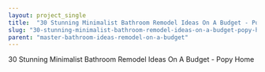 ```yaml
---
layout: project_single
title:  "30 Stunning Minimalist Bathroom Remodel Ideas On A Budget - Popy Home"
slug: "30-stunning-minimalist-bathroom-remodel-ideas-on-a-budget-popy-home"
parent: "master-bathroom-ideas-remodel-on-a-budget"
---
```

30 Stunning Minimalist Bathroom Remodel Ideas On A Budget - Popy Home